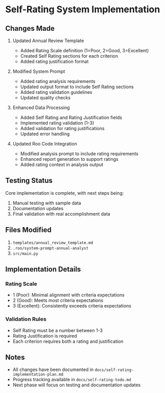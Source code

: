 # Self-Rating System Implementation

## Changes Made

1. Updated Annual Review Template
   - Added Rating Scale definition (1=Poor, 2=Good, 3=Excellent)
   - Created Self Rating sections for each criterion
   - Added rating justification format

2. Modified System Prompt
   - Added rating analysis requirements
   - Updated output format to include Self Rating sections
   - Added rating validation guidelines
   - Updated quality checks

3. Enhanced Data Processing
   - Added Self Rating and Rating Justification fields
   - Implemented rating validation (1-3)
   - Added validation for rating justifications
   - Updated error handling

4. Updated Roo Code Integration
   - Modified analysis prompt to include rating requirements
   - Enhanced report generation to support ratings
   - Added rating context in analysis output

## Testing Status

Core implementation is complete, with next steps being:
1. Manual testing with sample data
2. Documentation updates
3. Final validation with real accomplishment data

## Files Modified

1. `templates/annual_review_template.md`
2. `.roo/system-prompt-annual-analyst`
3. `src/main.py`

## Implementation Details

### Rating Scale
- 1 (Poor): Minimal alignment with criteria expectations
- 2 (Good): Meets most criteria expectations
- 3 (Excellent): Consistently exceeds criteria expectations

### Validation Rules
- Self Rating must be a number between 1-3
- Rating Justification is required
- Each criterion requires both a rating and justification

## Notes

- All changes have been documented in `docs/self-rating-implementation-plan.md`
- Progress tracking available in `docs/self-rating-todo.md`
- Next phase will focus on testing and documentation updates
